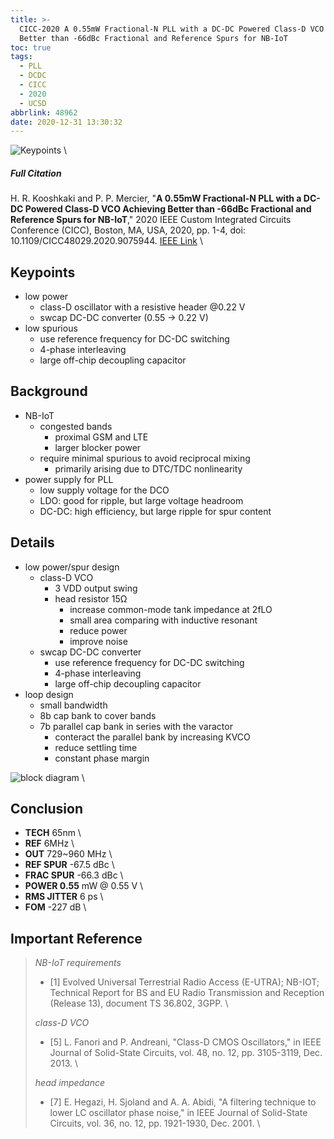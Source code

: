 ```yaml
---
title: >-
  CICC-2020 A 0.55mW Fractional-N PLL with a DC-DC Powered Class-D VCO Achieving
  Better than -66dBc Fractional and Reference Spurs for NB-IoT
toc: true
tags:
  - PLL
  - DCDC
  - CICC
  - 2020
  - UCSD
abbrlink: 48962
date: 2020-12-31 13:30:32
---
```


![Keypoints](https://api2.mubu.com/v3/document_image/dc00fe77-6752-4d06-9405-6926853fe738-216525.jpg) \

##### Full Citation

H. R. Kooshkaki and P. P. Mercier, "**A 0.55mW Fractional-N PLL with a DC-DC Powered Class-D VCO Achieving Better than -66dBc Fractional and Reference Spurs for NB-IoT**," 2020 IEEE Custom Integrated Circuits Conference (CICC), Boston, MA, USA, 2020, pp. 1-4, doi: 10.1109/CICC48029.2020.9075944.
[IEEE Link](https://ieeexplore.ieee.org/document/9075944) \

## Keypoints

  - low power
    - class-D oscillator with a resistive header @0.22 V
    - swcap DC-DC converter (0.55 → 0.22 V)
  - low spurious
    - use reference frequency for DC-DC switching
    - 4-phase interleaving
    - large off-chip decoupling capacitor

## Background

  - NB-IoT
    - congested bands
      - proximal GSM and LTE
      - larger blocker power
    - require minimal spurious to avoid reciprocal mixing
      - primarily arising due to DTC/TDC nonlinearity
  - power supply for PLL
    - low supply voltage for the DCO
    - LDO: good for ripple, but large voltage headroom
    - DC-DC: high efficiency, but large ripple for spur content

## Details

  - low power/spur design
    - class-D VCO
      - 3 VDD output swing
      - head resistor 15Ω
        - increase common-mode tank impedance at 2fLO
        - small area comparing with inductive resonant
        - reduce power
        - improve noise
    - swcap DC-DC converter
      - use reference frequency for DC-DC switching
      - 4-phase interleaving
      - large off-chip decoupling capacitor
  - loop design
    - small bandwidth
    - 8b cap bank to cover bands
    - 7b parallel cap bank in series with the varactor
      - conteract the parallel bank by increasing KVCO
      - reduce settling time
      - constant phase margin

![block diagram](https://api2.mubu.com/v3/document_image/15fad2dd-f88c-4236-882d-3f447a9b5c0d-216525.jpg) \

## Conclusion

  - **TECH** 65nm \
  - **REF** 6MHz \
  - **OUT** 729~960 MHz \
  - **REF SPUR** -67.5 dBc \
  - **FRAC SPUR** -66.3 dBc \
  - **POWER 0.55** mW @ 0.55 V \
  - **RMS JITTER** 6 ps \
  - **FOM** -227 dB \

## Important Reference
>*NB-IoT requirements*
> 
>- [1] Evolved Universal Terrestrial Radio Access (E-UTRA); NB-IOT; Technical Report for BS and EU Radio Transmission and Reception (Release 13), document TS 36.802, 3GPP. \
> 
>*class-D VCO*
> 
>- [5] L. Fanori and P. Andreani, "Class-D CMOS Oscillators," in IEEE Journal of Solid-State Circuits, vol. 48, no. 12, pp. 3105-3119, Dec. 2013. \
> 
>*head impedance*
> 
>- [7] E. Hegazi, H. Sjoland and A. A. Abidi, "A filtering technique to lower LC oscillator phase noise," in IEEE Journal of Solid-State Circuits, vol. 36, no. 12, pp. 1921-1930, Dec. 2001. \
